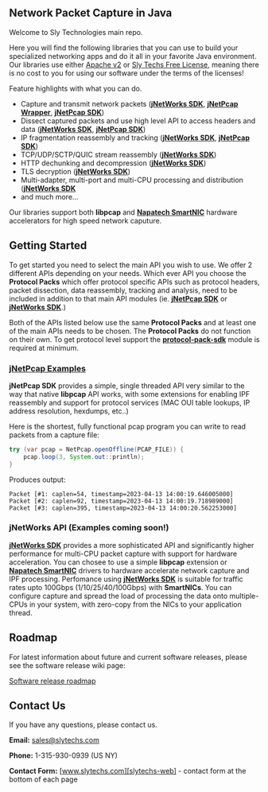 ## Network Packet Capture in Java
Welcome to Sly Technologies main repo. 

Here you will find the following libraries that you can use to build your specialized networking apps and do it all in your favorite Java environment. Our libraries use either [Apache v2](https://www.apache.org/licenses/LICENSE-2.0) or [Sly Techs Free License](https://www.slytechs.com/licensing), meaning there is no cost to you for using our software under the terms of the licenses!

Feature highlights with what you can do.

- Capture and transmit network packets ([**jNetWorks SDK**][jnetworks], [**jNetPcap Wrapper**][jnetpcap-wrapper], [**jNetPcap SDK**][jnetpcap-sdk])
- Dissect captured packets and use high level API to access headers and data ([**jNetWorks SDK**][jnetworks], [**jNetPcap SDK**][jnetpcap-sdk])
- IP fragmentation reassembly and tracking ([**jNetWorks SDK**][jnetworks], [**jNetPcap SDK**][jnetpcap-sdk])
- TCP/UDP/SCTP/QUIC stream reassembly ([**jNetWorks SDK**][jnetworks])
- HTTP dechunking and decompression ([**jNetWorks SDK**][jnetworks])
- TLS decryption ([**jNetWorks SDK**][jnetworks])
- Multi-adapter, multi-port and multi-CPU processing and distribution ([**jNetWorks SDK**][jnetworks]
- and much more...

Our libraries support both **libpcap** and [**Napatech SmartNIC**][jnetntapi] hardware accelerators for high speed network caputure.

## Getting Started
To get started you need to select the main API you wish to use. We offer 2 different APIs depending on your needs. Which ever API you choose the **Protocol Packs** which offer protocol specific APIs such as protocol headers, packet dissection, data reassembly, tracking and analysis, need to be included in addition to that main API modules (ie. [**jNetPcap SDK**][jnetpcap-sdk] or [**jNetWorks SDK**][jnetworks].)

Both of the APIs listed below use the same **Protocol Packs** and at least one of the main APIs needs to be chosen. The **Protocol Packs** do not function on their own. To get protocol level support the [**protocol-pack-sdk**][protocols] module is required at minimum.

### [jNetPcap Examples][jnetpcap-examples]
**jNetPcap SDK** provides a simple, single threaded API very similar to the way that native **libpcap** API works, with some extensions for enabling IPF reassembly and support for protocol services (MAC OUI table lookups, IP address resolution, hexdumps, etc..)

Here is the shortest, fully functional pcap program you can write to read packets from a capture file:
```java
try (var pcap = NetPcap.openOffline(PCAP_FILE)) {
	pcap.loop(3, System.out::println);
}
```
Produces output:
```
Packet [#1: caplen=54, timestamp=2023-04-13 14:00:19.646005000]
Packet [#2: caplen=92, timestamp=2023-04-13 14:00:19.718989000]
Packet [#3: caplen=395, timestamp=2023-04-13 14:00:20.562253000]
```

### jNetWorks API (Examples coming soon!)
[**jNetWorks SDK**][jnetworks] provides a more sophisticated API and significantly higher performance for multi-CPU packet capture with support for hardware acceleration. You can chosee to use a simple **libpcap** extension or [**Napatech SmartNIC**][jnetntapi] drivers to hardware accelerate network capture and IPF processing. Perfomance using [**jNetWorks SDK**][jnetworks] is suitable for traffic rates upto 100Gbps (1/10/25/40/100Gbps) with **SmartNICs**. You can configure capture and spread the load of processing the data onto multiple-CPUs in your system, with zero-copy from the NICs to your application thread.

## Roadmap

For latest information about future and current software releases, please see the software release wiki page:

[Software release roadmap][roadmap]

## Contact Us
If you have any questions, please contact us.

**Email:** [sales@slytechs.com][slytechs-email]

**Phone:** 1-315-930-0939 (US NY)

**Contact Form:** [www.slytechs.com][slytechs-web] - contact form at the bottom of each page
<!--
**slytechs-repos/slytechs-repos** is a ✨ _special_ ✨ repository because its `README.md` (this file) appears on your GitHub profile.

Here are some ideas to get you started:

- 🔭 I’m currently working on ...
- 🌱 I’m currently learning ...
- 👯 I’m looking to collaborate on ...
- 🤔 I’m looking for help with ...
- 💬 Ask me about ...
- 📫 How to reach me: ...
- 😄 Pronouns: ...
- ⚡ Fun fact: ...
-->

[slytechs-web]: <http://www.slytechs.com>
[slytechs-email]: <mailto:sales@slytechs.com>
[jnetpcap-wrapper]: <https://github.com/slytechs-repos/jnetpcap-wrapper>
[jnetpcap-sdk]: <https://github.com/slytechs-repos/jnetpcap-sdk>
[jnetpcap-sdk-download]: <https://github.com/slytechs-repos/slytechs-repos/releases>
[jnetpcap-examples]: <https://github.com/slytechs-repos/jnetpcap-examples>
[jnetworks]: <http://slytechs.com/jnetworks-sdk>
[jnetntapi]: <https://www.slytechs.com/jnetntapi-sdk>
[protocols]: <https://github.com/slytechs-repos/protocol-pack-sdk>
[roadmap]: <https://github.com/slytechs-repos/slytechs-repos/wiki/2.-Software-Release-Schedule>
